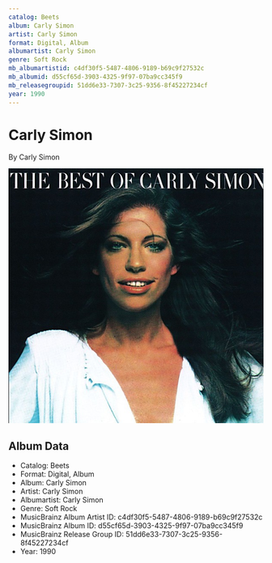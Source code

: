 ```yaml
---
catalog: Beets
album: Carly Simon
artist: Carly Simon
format: Digital, Album
albumartist: Carly Simon
genre: Soft Rock
mb_albumartistid: c4df30f5-5487-4806-9189-b69c9f27532c
mb_albumid: d55cf65d-3903-4325-9f97-07ba9cc345f9
mb_releasegroupid: 51dd6e33-7307-3c25-9356-8f45227234cf
year: 1990
---
```


# Carly Simon

By Carly Simon

![](../../assets/beetscovers/Carly_Simon-Carly_Simon.jpg)

## Album Data

- Catalog: Beets
- Format: Digital, Album
- Album: Carly Simon
- Artist: Carly Simon
- Albumartist: Carly Simon
- Genre: Soft Rock
- MusicBrainz Album Artist ID: c4df30f5-5487-4806-9189-b69c9f27532c
- MusicBrainz Album ID: d55cf65d-3903-4325-9f97-07ba9cc345f9
- MusicBrainz Release Group ID: 51dd6e33-7307-3c25-9356-8f45227234cf
- Year: 1990

